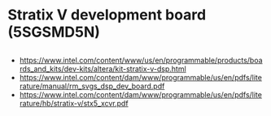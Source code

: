 # Stratix V development board (5SGSMD5N)

##

- <https://www.intel.com/content/www/us/en/programmable/products/boards_and_kits/dev-kits/altera/kit-stratix-v-dsp.html>
- <https://www.intel.com/content/dam/www/programmable/us/en/pdfs/literature/manual/rm_svgs_dsp_dev_board.pdf>
- <https://www.intel.com/content/dam/www/programmable/us/en/pdfs/literature/hb/stratix-v/stx5_xcvr.pdf>
